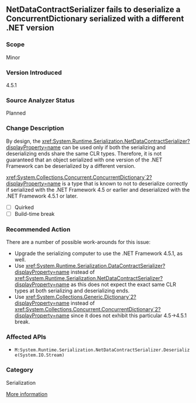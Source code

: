 ## NetDataContractSerializer fails to deserialize a ConcurrentDictionary serialized with a different .NET version

### Scope
Minor

### Version Introduced
4.5.1

### Source Analyzer Status
Planned

### Change Description

By design, the <xref:System.Runtime.Serialization.NetDataContractSerializer?displayProperty=name>
can be used only if both the serializing and deserializing ends share the same
CLR types. Therefore, it is not guaranteed that an object serialized with one
version of the .NET Framework can be deserialized by a different version.

<xref:System.Collections.Concurrent.ConcurrentDictionary`2?displayProperty=name>
is a type that is known to not to deserialize correctly if serialized with the
.NET Framework 4.5 or earlier and deserialized with the .NET Framework 4.5.1 or
later.

- [ ] Quirked
- [ ] Build-time break

### Recommended Action

There are a number of possible work-arounds for this issue:

- Upgrade the serializing computer to use the .NET Framework 4.5.1, as well.
- Use <xref:System.Runtime.Serialization.DataContractSerializer?displayProperty=name> instead of <xref:System.Runtime.Serialization.NetDataContractSerializer?displayProperty=name> as this does not expect the exact same CLR types at both serializing and deserializing ends.
- Use <xref:System.Collections.Generic.Dictionary`2?displayProperty=name> instead of <xref:System.Collections.Concurrent.ConcurrentDictionary`2?displayProperty=name> since it does not exhibit this particular 4.5->4.5.1 break.

### Affected APIs
* `M:System.Runtime.Serialization.NetDataContractSerializer.Deserialize(System.IO.Stream)`

### Category
Serialization

[More information](http://stackoverflow.com/questions/19585791/net-4-5-1-wcf-serialization-exception)

<!-- breaking change id: 110 -->
